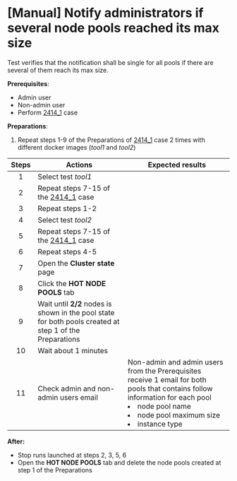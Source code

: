 # [Manual] Notify administrators if several node pools reached its max size

Test verifies that the notification shall be single for all pools if there are several of them reach its max size.

**Prerequisites**:
- Admin user
- Non-admin user
- Perform [2414_1](2414_1.md) case

**Preparations**:
1. Repeat steps 1-9 of the Preparations of [2414_1](2414_1.md) case 2 times with different docker images (*tool1* and *tool2*)

| Steps | Actions | Expected results |
| :---: | --- | --- |
| 1 | Select test *tool1* | |
| 2 | Repeat steps 7-15 of the [2414_1](2414_1.md) case | |
| 3 | Repeat steps 1-2 | |
| 4 | Select test *tool2* | |
| 5 | Repeat steps 7-15 of the [2414_1](2414_1.md) case | | 
| 6 | Repeat steps 4-5 | |
| 7 | Open the **Cluster state** page | |
| 8 | Click the **HOT NODE POOLS** tab | |
| 9 | Wait until **2/2** nodes is shown in the pool state for both pools created at step 1 of the Preparations |
| 10 | Wait about 1 minutes | | 
| 11 | Check admin and non-admin users email | Non-admin and admin users from the Prerequisites receive 1 email for both pools that contains follow information for each pool <li> node pool name <li> node pool maximum size <li> instance type |

**After:**
- Stop  runs launched at steps 2, 3, 5, 6
- Open the **HOT NODE POOLS** tab and delete the node pools created at step 1 of the Preparations
